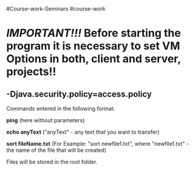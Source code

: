 #Course-work-Seminars #course-work

***IMPORTANT!!!*** Before starting the program it is necessary to set VM Options in both, client and server, projects!!
==============================================================================================================================
**-Djava.security.policy=access.policy**
-----------------------------------
Commands entered in the following format:

**ping** (here without parameters)

**echo anyText** ("anyText" - any text that you want to transfer)

**sort fileName.txt** (For Example: "sort newfile1.txt", where "newfile1.txt" - the name of the file that will be created)

Files will be stored in the root folder.

